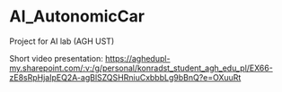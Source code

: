 # AI_AutonomicCar

Project for AI lab (AGH UST)

Short video presentation:
https://aghedupl-my.sharepoint.com/:v:/g/personal/konradst_student_agh_edu_pl/EX66-zE8sRpHjaIpEQ2A-agBlSZQSHRniuCxbbbLg9bBnQ?e=OXuuRt
